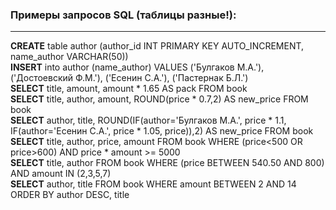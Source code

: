 ### Примеры запросов SQL (таблицы разные!):
_____________________________________________________
**CREATE** table author (author_id INT PRIMARY KEY AUTO_INCREMENT, name_author VARCHAR(50))  
**INSERT** into author (name_author) VALUES ('Булгаков М.А.'), ('Достоевский Ф.М.'), ('Есенин С.А.'), ('Пастернак Б.Л.')  
**SELECT** title, amount, amount * 1.65 AS pack FROM book  
**SELECT** title, author, amount, ROUND(price * 0.7,2) AS new_price FROM book  
**SELECT** author, title, ROUND(IF(author='Булгаков М.А.', price * 1.1, IF(author='Есенин С.А.', price * 1.05, price)),2) AS new_price FROM book  
**SELECT** title, author, price, amount FROM book WHERE (price<500 OR price>600) AND price * amount >= 5000  
**SELECT** title, author FROM book WHERE (price BETWEEN 540.50 AND 800) AND amount IN (2,3,5,7)  
**SELECT** author, title FROM book WHERE amount BETWEEN 2 AND 14 ORDER BY author DESC, title  



